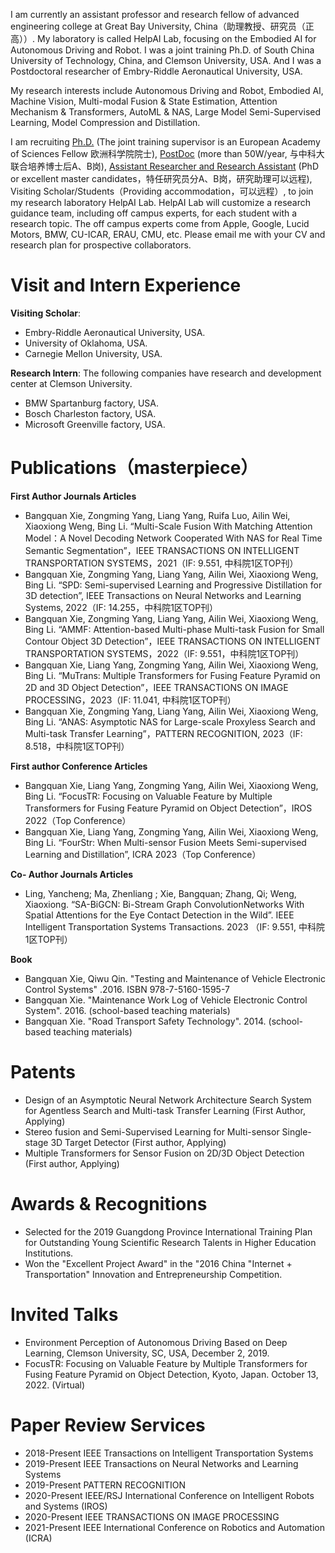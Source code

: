I am currently an assistant professor and research fellow of advanced engineering college at Great Bay University, China（助理教授、研究员（正高））. My laboratory is called HelpAI Lab, focusing on the Embodied AI for Autonomous Driving and Robot. I was a joint training Ph.D. of South China University of Technology, China, and Clemson University, USA. And I was a Postdoctoral researcher of Embry-Riddle Aeronautical University, USA.

My research interests include Autonomous Driving and Robot, Embodied AI, Machine Vision, Multi-modal Fusion & State Estimation, Attention Mechanism & Transformers, AutoML & NAS, Large Model Semi-Supervised Learning, Model Compression and Distillation.

I am recruiting [Ph.D.](https://www.gbu.edu.cn/detail/article/731) (The joint training supervisor is an European Academy of Sciences Fellow 欧洲科学院院士), [PostDoc](http://join.gbu.edu.cn/#/app/dwqdx/epxing_recruit/zpwz?pageId=7F6264E7CD444BE3B34823E31071EFDE&postListId=C806196294374AC58BF60FDC1BE4479F) (more than 50W/year, 与中科大联合培养博士后A、B岗), [Assistant Researcher and Research Assistant](https://mp.weixin.qq.com/s/2k_y3IRTaR1ctjoBeMkWEQ) (PhD or excellent master candidates，特任研究员分A、B岗，研究助理可以远程), Visiting Scholar/Students（Providing accommodation，可以远程）, to join my research laboratory HelpAI Lab. HelpAI Lab will customize a research guidance team, including off campus experts, for each student with a research topic. The off campus experts come from Apple, Google, Lucid Motors, BMW, CU-ICAR, ERAU, CMU, etc. Please email me with your CV and research plan for prospective collaborators. 

# Visit and Intern Experience
**Visiting Scholar**:
- Embry-Riddle Aeronautical University, USA.                                                                                            
- University of Oklahoma, USA.
- Carnegie Mellon University, USA.                                                                          

**Research Intern**: The following companies have research and development center at Clemson University.
- BMW Spartanburg factory, USA.                                                                               
- Bosch Charleston factory, USA.                                                                                  
- Microsoft Greenville factory, USA.        
                                                                
# Publications（masterpiece）
**First Author Journals Articles**
- Bangquan Xie, Zongming Yang, Liang Yang, Ruifa Luo, Ailin Wei, Xiaoxiong Weng, Bing Li. “Multi-Scale Fusion With Matching Attention Model：A Novel Decoding Network Cooperated With NAS for Real Time Semantic Segmentation”，IEEE TRANSACTIONS ON INTELLIGENT TRANSPORTATION SYSTEMS，2021（IF: 9.551, 中科院1区TOP刊）
- Bangquan Xie, Zongming Yang, Liang Yang, Ailin Wei, Xiaoxiong Weng, Bing Li. “SPD: Semi-supervised Learning and Progressive Distillation for 3D detection”, IEEE Transactions on Neural Networks and Learning Systems, 2022（IF: 14.255，中科院1区TOP刊）
- Bangquan Xie, Zongming Yang, Liang Yang, Ailin Wei, Xiaoxiong Weng, Bing Li. “AMMF: Attention-based Multi-phase Multi-task Fusion for Small Contour Object 3D Detection”，IEEE TRANSACTIONS ON INTELLIGENT TRANSPORTATION SYSTEMS，2022（IF: 9.551，中科院1区TOP刊） 
- Bangquan Xie, Liang Yang, Zongming Yang, Ailin Wei, Xiaoxiong Weng, Bing Li. “MuTrans: Multiple Transformers for Fusing Feature Pyramid on 2D and 3D Object Detection”，IEEE TRANSACTIONS ON IMAGE PROCESSING，2023（IF: 11.041, 中科院1区TOP刊）
- Bangquan Xie, Zongming Yang, Liang Yang, Ailin Wei, Xiaoxiong Weng, Bing Li. “ANAS: Asymptotic NAS for Large-scale Proxyless Search and Multi-task Transfer Learning”，PATTERN RECOGNITION, 2023（IF: 8.518，中科院1区TOP刊）

**First author Conference Articles**
- Bangquan Xie, Liang Yang, Zongming Yang, Ailin Wei, Xiaoxiong Weng, Bing Li. “FocusTR: Focusing on Valuable Feature by Multiple Transformers for Fusing Feature Pyramid on Object Detection”，IROS 2022（Top Conference）
- Bangquan Xie, Liang Yang, Zongming Yang, Ailin Wei, Xiaoxiong Weng, Bing Li. “FourStr: When Multi-sensor Fusion Meets Semi-supervised Learning and Distillation”, ICRA 2023（Top Conference）

**Co- Author Journals Articles**
- Ling, Yancheng; Ma, Zhenliang ; Xie, Bangquan; Zhang, Qi; Weng, Xiaoxiong. “SA-BiGCN: Bi-Stream Graph ConvolutionNetworks With Spatial Attentions for the Eye Contact Detection in the Wild”. IEEE Intelligent Transportation Systems Transactions. 2023 （IF: 9.551, 中科院1区TOP刊）

**Book**
- Bangquan Xie, Qiwu Qin. "Testing and Maintenance of Vehicle Electronic Control Systems" .2016. ISBN 978-7-5160-1595-7
- Bangquan Xie. "Maintenance Work Log of Vehicle Electronic Control System". 2016. (school-based teaching materials)
- Bangquan Xie. "Road Transport Safety Technology". 2014. (school-based teaching materials)

# Patents
- Design of an Asymptotic Neural Network Architecture Search System for Agentless Search and Multi-task Transfer Learning (First Author, Applying)
- Stereo fusion and Semi-Supervised Learning for Multi-sensor Single-stage 3D Target Detector (First author, Applying)
- Multiple Transformers for Sensor Fusion on  2D/3D Object Detection (First author, Applying)

# Awards & Recognitions
- Selected for the 2019 Guangdong Province International Training Plan for Outstanding Young Scientific Research Talents in Higher Education Institutions.
- Won the "Excellent Project Award" in the "2016 China "Internet + Transportation" Innovation and Entrepreneurship Competition.

# Invited Talks
- Environment Perception of Autonomous Driving Based on Deep Learning, Clemson University, SC, USA, December 2, 2019.
- FocusTR: Focusing on Valuable Feature by Multiple Transformers for Fusing Feature Pyramid on Object Detection, Kyoto, Japan. October 13, 2022. (Virtual)

# Paper Review Services
- 2018-Present
  IEEE Transactions on Intelligent Transportation Systems
- 2019-Present
  IEEE Transactions on Neural Networks and Learning Systems                
- 2019-Present
  PATTERN RECOGNITION
- 2020-Present
  IEEE/RSJ International Conference on Intelligent Robots and Systems (IROS)
- 2020-Present
  IEEE TRANSACTIONS ON IMAGE PROCESSING
- 2021-Present
  IEEE International Conference on Robotics and Automation (ICRA)
